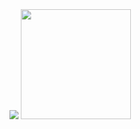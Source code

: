 
<!--## 😄 Github Status-->
<div class="half">
  <a href="https://github.com/martinageradams"><img src="https://github-readme-stats.vercel.app/api?username=upane&show_icons=true&theme=tokyonight)"></img></a>
  <a href="https://github.com/martinageradams"><img src="https://github-readme-stats.vercel.app/api/top-langs/?username=upane&count_private=true&hide=scss,css,shell&title_color=1abc9c&icon_color=1abc9c&text_color=798795" height="195"></img></a>
</div>


<!--
**upane/upane** is a ✨ _special_ ✨ repository because its `README.md` (this file) appears on your GitHub profile.

Here are some ideas to get you started:

- 🔭 I’m currently working on ...
- 🌱 I’m currently learning ...
- 👯 I’m looking to collaborate on ...
- 🤔 I’m looking for help with ...
- 💬 Ask me about ...
- 📫 How to reach me: ...
- 😄 Pronouns: ...
- ⚡ Fun fact: ...
-->
